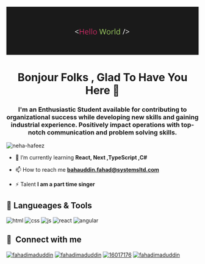 <!--
**FahadImaduddin/fahadimaduddin** is a ✨ _special_ ✨ repository because its `README.md` (this file) appears on your GitHub profile.

Here are some ideas to get you started:

- 🔭 I’m currently working on ...
- 🌱 I’m currently learning ...
- 👯 I’m looking to collaborate on ...
- 🤔 I’m looking for help with ...
- 💬 Ask me about ...
- 📫 How to reach me: ...
- 😄 Pronouns: ...
- ⚡ Fun fact: ...
-->
![Header](https://github.com/AashimaAhuja/AashimaAhuja/blob/main/images/banner.png)

<h1 align="center">Bonjour Folks , Glad To Have You Here 👋</h1>
<h3 align="center">I'm an Enthusiastic Student available for contributing to organizational success while developing new skills and gaining industrial experience. Positively impact operations with top-notch communication and problem solving skills.</h3>

<p align="left"> <img src="https://komarev.com/ghpvc/?username=fahadimaduddin&label=Profile%20views&color=0e75b6&style=flat" alt="neha-hafeez" /> </p>

- 🌱 I’m currently learning **React, Next ,TypeScript ,C#**

- 📫 How to reach me **bahauddin.fahad@systemsltd.com**

- ⚡ Talent **I am a part time singer**

## 🔧 Langueages & Tools
<p align='left'>
  <img src="https://upload.wikimedia.org/wikipedia/commons/thumb/6/61/HTML5_logo_and_wordmark.svg/2048px-HTML5_logo_and_wordmark.svg.png" alt="html" width="40" height="40">
  <img src='https://upload.wikimedia.org/wikipedia/commons/thumb/d/d5/CSS3_logo_and_wordmark.svg/1200px-CSS3_logo_and_wordmark.svg.png' alt="css" width="40" height="40">
  <img src='https://upload.wikimedia.org/wikipedia/commons/6/6a/JavaScript-logo.png' height='30' width='auto' alt="js">
   <img src="https://upload.wikimedia.org/wikipedia/commons/thumb/a/a7/React-icon.svg/1280px-React-icon.svg.png" alt="react" width="auto" height="40"/>
   <img src="https://angular.io/assets/images/logos/angular/angular.svg" alt="angular" width="40" height="40"/>
</p>

## 🔗 &nbsp;**Connect with me**
<p align="left">
<a href="https://twitter.com/fahadimaduddin" target="blank"><img align="center" src="https://raw.githubusercontent.com/rahuldkjain/github-profile-readme-generator/master/src/images/icons/Social/twitter.svg" alt="fahadimaduddin" height="30" width="40" /></a>
<a href="https://linkedin.com/in/fahadimaduddin" target="blank"><img align="center" src="https://raw.githubusercontent.com/rahuldkjain/github-profile-readme-generator/master/src/images/icons/Social/linked-in-alt.svg" alt="fahadimaduddin" height="30" width="40" /></a>
<a href="https://stackoverflow.com/users/16017176" target="blank"><img align="center" src="https://raw.githubusercontent.com/rahuldkjain/github-profile-readme-generator/master/src/images/icons/Social/stack-overflow.svg" alt="16017176" height="30" width="40" /></a>
<a href="https://instagram.com/fahadimaduddin" target="blank"><img align="center" src="https://raw.githubusercontent.com/rahuldkjain/github-profile-readme-generator/master/src/images/icons/Social/instagram.svg" alt="fahadimaduddin" height="30" width="40" /></a>
<!-- <a href="https://trailblazer.me/id/fahadimaduddin" target="blank"><img align="center" src="https://i.ibb.co/dfN2s9x/Trailblazer.png" alt="Trailblazer" height="30" width="40"></a> -->
</p>


